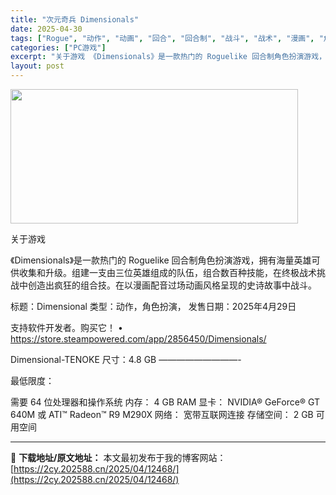 ```yaml
---
title: "次元奇兵 Dimensionals"
date: 2025-04-30
tags: ["Rogue", "动作", "动画", "回合", "回合制", "战斗", "战术", "漫画", "角色", "角色扮演"]
categories: ["PC游戏"]
excerpt: "关于游戏 《Dimensionals》是一款热门的 Roguelike 回合制角色扮演游戏，拥有海量英雄可供收集和升级。组建一支由三位英雄组成的队伍，组合数百种技能，在终极战术挑战中创造出疯狂的组合技。在以漫画配音过场动画风格呈现的史诗故事中战斗。 标题：Dimensional 类型：动作，角色扮演&hellip;"
layout: post
---
```


<img class="aligncenter size-full wp-image-12456" src="https://2cy.202588.cn/wp-content/uploads/2025/04/202504300126175.webp" alt="" width="460" height="215" />

关于游戏

《Dimensionals》是一款热门的 Roguelike 回合制角色扮演游戏，拥有海量英雄可供收集和升级。组建一支由三位英雄组成的队伍，组合数百种技能，在终极战术挑战中创造出疯狂的组合技。在以漫画配音过场动画风格呈现的史诗故事中战斗。

标题：Dimensional
类型：动作，角色扮演，
发售日期：2025年4月29日

支持软件开发者。购买它！
• https://store.steampowered.com/app/2856450/Dimensionals/

Dimensional-TENOKE
尺寸：4.8 GB
—————————-

最低限度：

需要 64 位处理器和操作系统
内存： 4 GB RAM
显卡： NVIDIA® GeForce® GT 640M 或 ATI™ Radeon™ R9 M290X
网络： 宽带互联网连接
存储空间： 2 GB 可用空间

---
📖 **下载地址/原文地址：** 本文最初发布于我的博客网站：[https://2cy.202588.cn/2025/04/12468/](https://2cy.202588.cn/2025/04/12468/)
